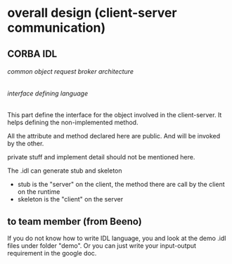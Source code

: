 # overall design (client-server communication)
## CORBA IDL
###### common object request broker architecture
###### interface defining language
This part define the interface for the object involved in the client-server.
It helps defining the non-implemented method.

All the attribute and method declared here are public.
And will be invoked by the other.

private stuff and implement detail should not be mentioned here.

The .idl can generate stub and skeleton
 - stub is the "server" on the client, the method there are call by the client on the runtime
 - skeleton is the "client" on the server

## to team member (from Beeno)
If you do not know how to write IDL language, you and look at the demo .idl files under folder "demo".
Or you can just write your input-output requirement in the google doc.
